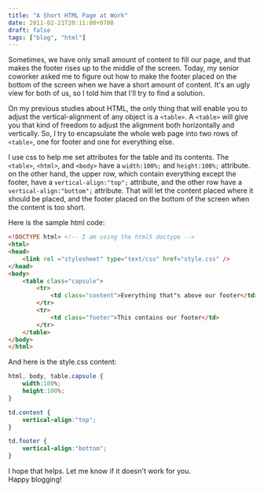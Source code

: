 ```yaml
---
title: "A Short HTML Page at Work"
date: 2011-02-21T20:11:00+0700
draft: false
tags: ["blog", "html"]
---
```


Sometimes, we have only small amount of content to fill our page, and that makes the footer rises up to the middle of the screen. Today, my senior coworker asked me to figure out how to make the footer placed on the bottom of the screen when we have a short amount of content. It's an ugly view for both of us, so I told him that I'll try to find a solution.

On my previous studies about HTML, the only thing that will enable you to adjust the vertical-alignment of any object is a `<table>`. A `<table>` will give you that kind of freedom to adjust the alignment both horizontally and vertically. So, I try to encapsulate the whole web page into two rows of `<table>`, one for footer and one for everything else.

I use css to help me set attributes for the table and its contents. The `<table>`, `<html>`, and `<body>` have a `width:100%;` and `height:100%;` attribute. on the other hand, the upper row, which contain everything except the footer, have a `vertical-align:"top";` attribute, and the other row have a `vertical-align:"bottom";` attribute. That will let the content placed where it should be placed, and the footer placed on the bottom of the screen when the content is too short.

Here is the sample html code:

```html
<!DOCTYPE html> <!-- I am using the html5 doctype -->
<html>
<head>
    <link rel ="stylesheet" type="text/css" href="style.css" />
</head>
<body>
    <table class="capsule">
        <tr>
            <td class="content">Everything that"s above our footer</td>
        </tr>
        <tr>
            <td class="footer">This contains our footer</td>
        </tr>
    </table>
</body>
</html>
```

And here is the style.css content:

```css
html, body, table.capsule {
    width:100%;
    height:100%;
}

td.content {
    vertical-align:"top";
}

td.footer {
    vertical-align:"bottom";
}
```

I hope that helps. Let me know if it doesn't work for you.  
Happy blogging!